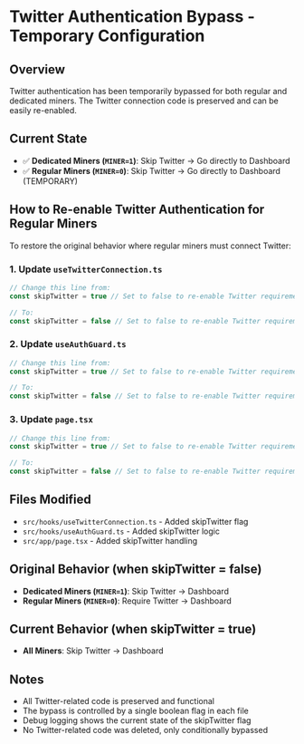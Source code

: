 # Twitter Authentication Bypass - Temporary Configuration

## Overview
Twitter authentication has been temporarily bypassed for both regular and dedicated miners. The Twitter connection code is preserved and can be easily re-enabled.

## Current State
- ✅ **Dedicated Miners (`MINER=1`)**: Skip Twitter → Go directly to Dashboard
- ✅ **Regular Miners (`MINER=0`)**: Skip Twitter → Go directly to Dashboard (TEMPORARY)

## How to Re-enable Twitter Authentication for Regular Miners

To restore the original behavior where regular miners must connect Twitter:

### 1. Update `useTwitterConnection.ts`
```typescript
// Change this line from:
const skipTwitter = true // Set to false to re-enable Twitter requirement

// To:
const skipTwitter = false // Set to false to re-enable Twitter requirement
```

### 2. Update `useAuthGuard.ts`
```typescript
// Change this line from:
const skipTwitter = true // Set to false to re-enable Twitter requirement

// To:
const skipTwitter = false // Set to false to re-enable Twitter requirement
```

### 3. Update `page.tsx`
```typescript
// Change this line from:
const skipTwitter = true // Set to false to re-enable Twitter requirement

// To:
const skipTwitter = false // Set to false to re-enable Twitter requirement
```

## Files Modified
- `src/hooks/useTwitterConnection.ts` - Added skipTwitter flag
- `src/hooks/useAuthGuard.ts` - Added skipTwitter logic
- `src/app/page.tsx` - Added skipTwitter handling

## Original Behavior (when skipTwitter = false)
- **Dedicated Miners (`MINER=1`)**: Skip Twitter → Dashboard
- **Regular Miners (`MINER=0`)**: Require Twitter → Dashboard

## Current Behavior (when skipTwitter = true)
- **All Miners**: Skip Twitter → Dashboard

## Notes
- All Twitter-related code is preserved and functional
- The bypass is controlled by a single boolean flag in each file
- Debug logging shows the current state of the skipTwitter flag
- No Twitter-related code was deleted, only conditionally bypassed
